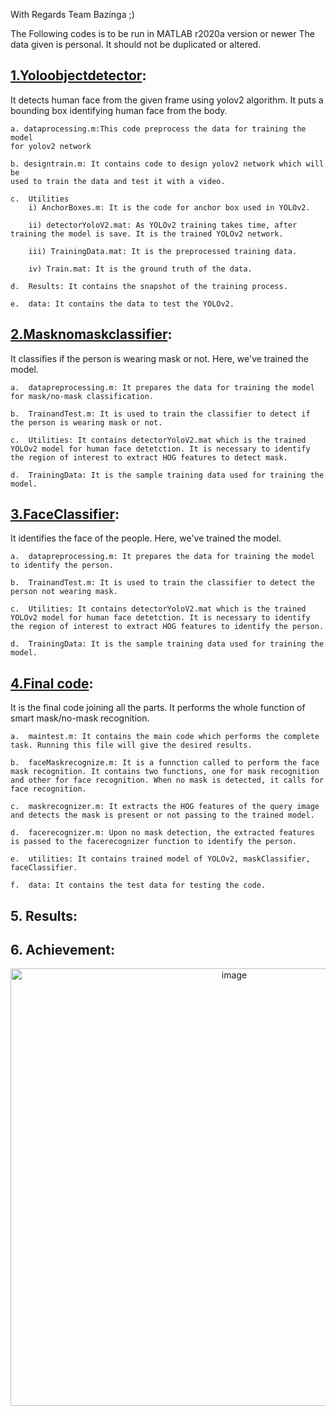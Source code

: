 With Regards Team Bazinga ;)

The Following codes is to be run in MATLAB r2020a version or newer The data given is personal. It should not be duplicated or altered.

## [1.Yoloobjectdetector](https://github.com/Bishal1022/Mask-NoMask/tree/main/1.Yoloobjectdetector):

It detects human face from the given frame using yolov2 algorithm. It puts a bounding box identifying human face from the
body.

    a. dataprocessing.m:This code preprocess the data for training the model
    for yolov2 network

    b. designtrain.m: It contains code to design yolov2 network which will be
    used to train the data and test it with a video.

    c.  Utilities
        i) AnchorBoxes.m: It is the code for anchor box used in YOLOv2.

        ii) detectorYoloV2.mat: As YOLOv2 training takes time, after training the model is save. It is the trained YOLOv2 network.

        iii) TrainingData.mat: It is the preprocessed training data.

        iv) Train.mat: It is the ground truth of the data.

    d.  Results: It contains the snapshot of the training process.

    e.  data: It contains the data to test the YOLOv2.

## [2.Masknomaskclassifier](https://github.com/Bishal1022/Mask-NoMask/tree/main/2.Masknomaskclassifier):

It classifies if the person is wearing mask or not. Here, we've trained the model.

    a.  datapreprocessing.m: It prepares the data for training the model for mask/no-mask classification.

    b.  TrainandTest.m: It is used to train the classifier to detect if the person is wearing mask or not.

    c.  Utilities: It contains detectorYoloV2.mat which is the trained YOLOv2 model for human face detetction. It is necessary to identify the region of interest to extract HOG features to detect mask.

    d.  TrainingData: It is the sample training data used for training the model.

## [3.FaceClassifier](https://github.com/Bishal1022/Mask-NoMask/tree/main/3.FaceClassifier):

It identifies the face of the people. Here, we've trained the model.

    a.  datapreprocessing.m: It prepares the data for training the model to identify the person.

    b.  TrainandTest.m: It is used to train the classifier to detect the person not wearing mask.

    c.  Utilities: It contains detectorYoloV2.mat which is the trained YOLOv2 model for human face detetction. It is necessary to identify the region of interest to extract HOG features to identify the person.

    d.  TrainingData: It is the sample training data used for training the model.

## [4.Final code](https://github.com/Bishal1022/Mask-NoMask/tree/main/4.Final%20code):

It is the final code joining all the parts. It performs the whole function of smart mask/no-mask recognition.

    a.  maintest.m: It contains the main code which performs the complete task. Running this file will give the desired results.

    b.  faceMaskrecognize.m: It is a funnction called to perform the face mask recognition. It contains two functions, one for mask recognition and other for face recognition. When no mask is detected, it calls for face recognition.

    c.  maskrecognizer.m: It extracts the HOG features of the query image and detects the mask is present or not passing to the trained model.

    d.  facerecognizer.m: Upon no mask detection, the extracted features is passed to the facerecognizer function to identify the person.

    e.  utilities: It contains trained model of YOLOv2, maskClassifier, faceClassifier.

    f.  data: It contains the test data for testing the code.
    
## 5. Results:


## 6. Achievement:
<p align="center">
<img width="700" alt="image" src="https://user-images.githubusercontent.com/62088646/204082914-1caa4f36-2299-4537-8d3b-ad9d3c9619bf.png">
</p>
